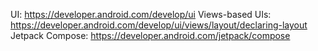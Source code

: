 UI: https://developer.android.com/develop/ui
Views-based UIs: https://developer.android.com/develop/ui/views/layout/declaring-layout
Jetpack Compose: https://developer.android.com/jetpack/compose

